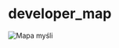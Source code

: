# developer_map

![Mapa myśli](http://www.plantuml.com/plantuml/proxy?cache=no&src=https://raw.githubusercontent.com/konopskyyy/developer_map/main/test.puml)